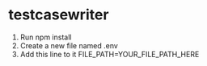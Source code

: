 # testcasewriter
1) Run npm install 
2) Create a new file named .env
3) Add this line to it
     FILE_PATH=YOUR_FILE_PATH_HERE 
